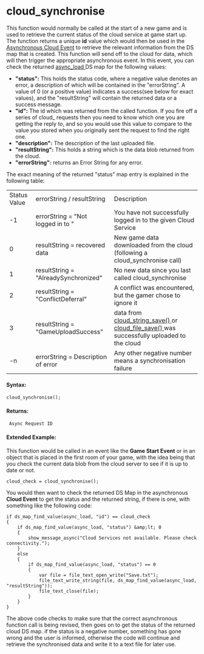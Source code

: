 # cloud_synchronise

This function would normally be called at the start of a new game and is
used to retrieve the current status of the cloud service at game start
up. The function returns a unique **id** value which would then be used
in the [Asynchronous Cloud
Event](../../../../The_Asset_Editors/Object_Properties/Async_Events/Cloud)
to retrieve the relevant information from the DS map that is created.
This function will send off to the cloud for data, which will then
trigger the appropriate asynchronous event. In this event, you can check
the returned [ async_load
](../../../GML_Overview/Variables/Builtin_Global_Variables/async_load)
DS map for the following values:

-   **"status":** This holds the status code, where a negative value
    denotes an error, a description of which will be contained in the
    "errorString". A value of 0 (or a positive value) indicates a
    success(see below for exact values), and the "resultString" will
    contain the returned data or a success message.
-   **"id":** The id which was returned from the called function. If you
    fire off a series of cloud\_ requests then you need to know which
    one you are getting the reply to, and so you would use this value to
    compare to the value you stored when you originally sent the request
    to find the right one.
-   **"description":** The description of the last uploaded file.
-   **"resultString":** This holds a string which is the data blob
    returned from the cloud.
-   **"errorString":** returns an Error String for any error.

The exact meaning of the returned "status" map entry is explained in the
following table:

|              |                                      |                                                                                                                                               |
|--------------|--------------------------------------|-----------------------------------------------------------------------------------------------------------------------------------------------|
| Status Value | errorString / resultString           | Description                                                                                                                                   |
| -1           | errorString = "Not logged in to "    | You have not successfully logged in to the given Cloud Service                                                                                |
| 0            | resultString = recovered data        | New game data downloaded from the cloud (following a cloud_synchronise call)                                                                  |
| 1            | resultString = "AlreadySynchronized" | No new data since you last called cloud_synchronise                                                                                           |
| 2            | resultString = "ConflictDeferral"    | A conflict was encountered, but the gamer chose to ignore it                                                                                  |
| 3            | resultString = "GameUploadSuccess"   | data from [ cloud_string_save() ](cloud_string_save) or [ cloud_file_save() ](cloud_file_save) was successfully uploaded to the cloud |
| -n           | errorString = Description of error   | Any other negative number means a synchronisation failure                                                                                     |

#### Syntax:

``` gml
cloud_synchronise();
```

#### Returns:

``` gml
 Async Request ID
```

#### Extended Example:

This function would be called in an event like the **Game Start Event**
or in an object that is placed in the first room of your game, with the
idea being that you check the current data blob from the cloud server to
see if it is up to date or not.

``` gml
cloud_check = cloud_synchronise();
```

You would then want to check the returned DS Map in the asynchronous
**Cloud Event** to get the status and the returned string, if there is
one, with something like the following code:

``` gml
if ds_map_find_value(async_load, "id") == cloud_check
{
    if ds_map_find_value(async_load, "status") &amp;lt; 0
    {
        show_message_async("Cloud Services not available. Please check connectivity.");
    }
    else
    {
        if ds_map_find_value(async_load, "status") == 0
        {
            var file = file_text_open_write("Save.txt");
            file_text_write_string(file, ds_map_find_value(async_load, "resultString"));
            file_text_close(file);
        }
    }
}
```

The above code checks to make sure that the correct asynchronous
function call is being revised, then goes on to get the status of the
returned cloud DS map. if the status is a negative number, something has
gone wrong and the user is informed, otherwise the code will continue
and retrieve the synchronised data and write it to a text file for later
use.
